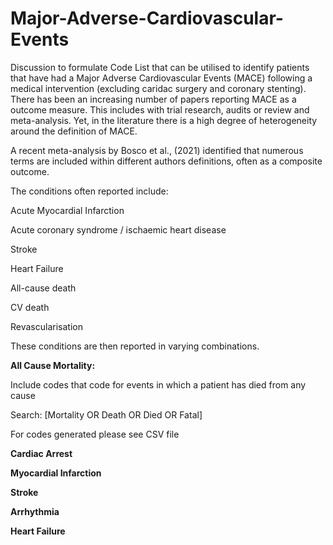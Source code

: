 # Major-Adverse-Cardiovascular-Events
Discussion to formulate Code List that can be utilised to identify patients that have had a Major Adverse Cardiovascular Events (MACE) following a medical intervention (excluding caridac surgery and coronary stenting). There has been an increasing number of papers reporting MACE as a outcome measure. This includes with trial research, audits or review and meta-analysis. Yet, in the literature there is a high degree of heterogeneity around the definition of MACE. 

A recent meta-analysis by Bosco et al., (2021) identified that numerous terms are included within different authors definitions, often as a composite outcome.

The conditions often reported include:

Acute Myocardial Infarction

Acute coronary syndrome / ischaemic heart disease

Stroke

Heart Failure

All-cause death

CV death

Revascularisation

These conditions are then reported in varying combinations.


**All Cause Mortality:**

Include codes that code for events in which a patient has died from any cause

Search:
[Mortality OR Death OR Died OR Fatal]

For codes generated please see CSV file


**Cardiac Arrest**


**Myocardial Infarction**


**Stroke**


**Arrhythmia**


**Heart Failure**
